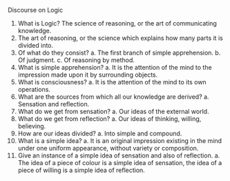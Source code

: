 Discourse on Logic

1. What is Logic? The science of reasoning, or the art of communicating knowledge.
2. The art of reasoning, or the science which explains how many parts it is divided into.
3. Of what do they consist?
   a. The first branch of simple apprehension.
   b. Of judgment.
   c. Of reasoning by method.
4. What is simple apprehension?
   a. It is the attention of the mind to the impression made upon it by surrounding objects.
5. What is consciousness?
   a. It is the attention of the mind to its own operations.
6. What are the sources from which all our knowledge are derived?
   a. Sensation and reflection.
7. What do we get from sensation?
   a. Our ideas of the external world.
8. What do we get from reflection?
   a. Our ideas of thinking, willing, believing.
9. How are our ideas divided?
   a. Into simple and compound.
10. What is a simple idea?
    a. It is an original impression existing in the mind under one uniform appearance, without variety or composition.
11. Give an instance of a simple idea of sensation and also of reflection.
    a. The idea of a piece of colour is a simple idea of sensation, the idea of a piece of willing is a simple idea of reflection.